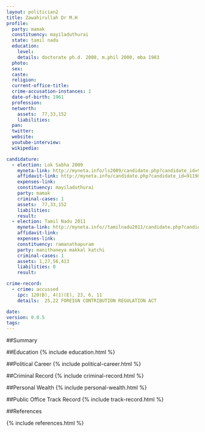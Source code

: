 ```yaml
---
layout: politician2
title: Zawahirullah Dr M.H
profile: 
  party: mamak
  constituency: mayiladuthurai
  state: tamil nadu
  education: 
    level: 
    details: doctorate ph.d. 2008, m.phil 2000, mba 1983
  photo: 
  sex: 
  caste: 
  religion: 
  current-office-title: 
  crime-accusation-instances: 1
  date-of-birth: 1961
  profession: 
  networth: 
    assets:  77,33,152
    liabilities: 
  pan: 
  twitter: 
  website: 
  youtube-interview: 
  wikipedia: 

candidature: 
  - election: Lok Sabha 2009
    myneta-link: http://myneta.info/ls2009/candidate.php?candidate_id=9119
    affidavit-link: http://myneta.info/candidate.php?candidate_id=9119&scan=original
    expenses-link: 
    constituency: mayiladuthurai 
    party: mamak
    criminal-cases: 1
    assets:  77,33,152
    liabilities: 
    result:  
  - election: Tamil Nadu 2011
    myneta-link: http://myneta.info//tamilnadu2011/candidate.php?candidate_id=749
    affidavit-link: 
    expenses-link: 
    constituency: ramanathapuram 
    party: manithaneya makkal katchi
    criminal-cases: 1
    assets: 1,27,56,413
    liabilities: 0
    result:  

crime-record: 
  - crime: accussed
    ipc: 120(B), 4(1)(E), 23, 6, 11
    details:  25,22 FOREIGN CONTRIBUTION REGULATION ACT  

date: 
version: 0.0.5
tags: 
---
```

##Summary


##Education
{% include education.html %}


##Political Career
{% include political-career.html %}


##Criminal Record
{% include criminal-record.html %}


##Personal Wealth
{% include personal-wealth.html %}


##Public Office Track Record
{% include track-record.html %}


##References


{% include references.html %}